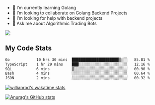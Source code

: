
- 🌱 I’m currently learning Golang
- 👯 I’m looking to collaborate on Golang Backend Projects
- 🤔 I’m looking for help with backend projects
- 💬 Ask me about Algorithmic Trading Bots

![](https://github-profile-trophy.vercel.app/?username=kevinbarrero)

## My Code Stats

<!--START_SECTION:waka-->

```txt
Go            10 hrs 30 mins  █████████████████████▒░░░   85.81 %
TypeScript    1 hr 29 mins    ███░░░░░░░░░░░░░░░░░░░░░░   12.16 %
SQL           6 mins          ▒░░░░░░░░░░░░░░░░░░░░░░░░   00.90 %
Bash          4 mins          ░░░░░░░░░░░░░░░░░░░░░░░░░   00.64 %
JSON          2 mins          ░░░░░░░░░░░░░░░░░░░░░░░░░   00.32 %
```

<!--END_SECTION:waka-->

[![willianrod's wakatime stats](https://github-readme-stats.vercel.app/api/wakatime?username=holdandup&layout=compact&theme=react&custom_title=Wakatime%20All%20Time%20Stats&langs_count=8)](https://github.com/anuraghazra/github-readme-stats)

[![Anurag's GitHub stats](https://github-readme-stats.vercel.app/api?username=Kevinbarrero)](https://github.com/anuraghazra/github-readme-stats)




